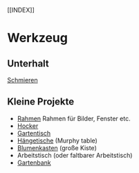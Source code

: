[[INDEX]]
# Werkzeug

## Unterhalt
[Schmieren](schmieren.md)


## Kleine Projekte
- [Rahmen](Rahmen.md)
  Rahmen für Bilder, Fenster etc.
- [Hocker](Hocker.md)
- [Gartentisch](Gartentisch.md)
- [Hängetische](Hängetische.md) (Murphy table)
- [Blumenkasten](Blumenkasten.md) (große Kiste)
- Arbeitstisch (oder faltbarer Arbeitstisch)
- [Gartenbank](Gartenbank.md)
